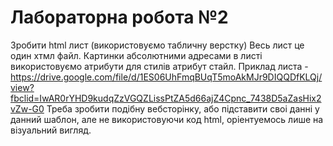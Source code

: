 # Лабораторна робота №2
Зробити html лист (використовуємо табличну верстку)
Весь лист це один хтмл файл. Картинки абсолютними адресами в листі використовуємо атрибути для стилів атрибут стайл.
Приклад листа - https://drive.google.com/file/d/1ES06UhFmqBUqT5moAkMJr9DIQQDfKLQj/view?fbclid=IwAR0rYHD9kudqZzVGQZLissPtZA5d66ajZ4Cpnc_7438D5aZasHix2vZw-G0
Треба зробити подібну вебсторінку, або підставити своі данні у данний шаблон, але не використовуючи код html, оріентуемось лише на візуальний вигляд.
